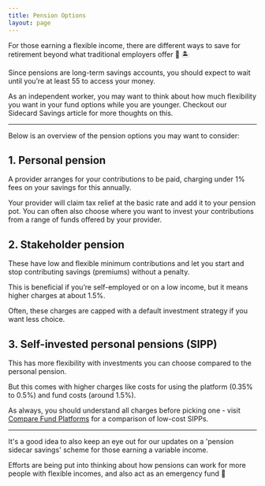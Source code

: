 ```yaml
---
title: Pension Options
layout: page
---
```


For those earning a flexible income, there are different ways to save for retirement beyond what traditional employers offer 🏡 🏝️

Since pensions are long-term savings accounts, you should expect to wait until you’re at least 55 to access your money. 

As an independent worker, you may want to think about how much flexibility you want in your fund options while you are younger. Checkout our Sidecard Savings article for more thoughts on this. 

---

Below is an overview of the pension options you may want to consider:

## 1. Personal pension

A provider arranges for your contributions to be paid, charging under 1% fees on your savings for this annually. 

Your provider will claim tax relief at the basic rate and add it to your pension pot. You can often also choose where you want to invest your contributions from a range of funds offered by your provider.

## 2. Stakeholder pension

These have low and flexible minimum contributions and let you start and stop contributing savings (premiums) without a penalty. 

This is beneficial if you’re self-employed or on a low income, but it means higher charges at about 1.5%. 

Often, these charges are capped with a default investment strategy if you want less choice. 

## 3. Self-invested personal pensions (SIPP)

This has more flexibility with investments you can choose compared to the personal pension. 

But this comes with higher charges like costs for using the platform (0.35% to 0.5%) and fund costs (around 1.5%). 

As always, you should understand all charges before picking one - visit [Compare Fund Platforms](http://comparefundplatforms.com/) for a comparison of low-cost SIPPs.  

---

It's a good idea to also keep an eye out for our updates on a 'pension sidecar savings' scheme for those earning a variable income. 

Efforts are being put into thinking about how pensions can work for more people with flexible incomes, and also act as an emergency fund 🔮